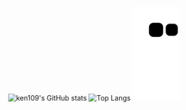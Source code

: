 ![ken109's GitHub stats](https://github-readme-stats.vercel.app/api?username=ken109&theme=tokyonight)
![Top Langs](https://github-readme-stats.vercel.app/api/top-langs/?username=ken109&langs_count=8&layout=compact&theme=tokyonight)
![github contribution grid snake animation](https://raw.githubusercontent.com/ken109/ken109/output/github-contribution-grid-snake.svg)
